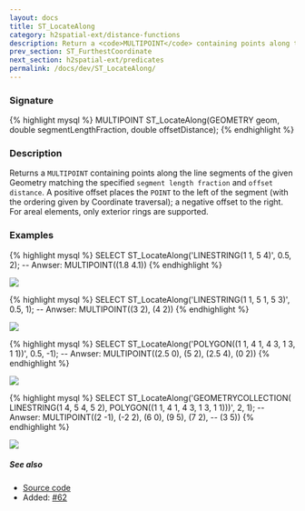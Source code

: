 ```yaml
---
layout: docs
title: ST_LocateAlong
category: h2spatial-ext/distance-functions
description: Return a <code>MULTIPOINT</code> containing points along the line segments of the given Geometry matching the specified segment length fraction and offset distance.
prev_section: ST_FurthestCoordinate
next_section: h2spatial-ext/predicates
permalink: /docs/dev/ST_LocateAlong/
---
```


### Signature

{% highlight mysql %}
MULTIPOINT ST_LocateAlong(GEOMETRY geom, 
                          double segmentLengthFraction, 
                          double offsetDistance);
{% endhighlight %}

### Description
Returns a `MULTIPOINT` containing points along the line segments of the given Geometry matching the specified `segment length fraction` and `offset distance`. A positive offset places the `POINT` to the left of the segment (with the ordering given by Coordinate traversal); a negative offset to the right. For areal elements, only exterior rings are supported.

### Examples

{% highlight mysql %}
SELECT  ST_LocateAlong('LINESTRING(1 1, 5 4)', 
        0.5, 2);
-- Anwser: MULTIPOINT((1.8 4.1))
{% endhighlight %}

<img class="displayed" src="../ST_LocateAlong_0.png"/>

{% highlight mysql %}
SELECT  ST_LocateAlong('LINESTRING(1 1, 5 1, 5 3)', 
        0.5, 1);
-- Anwser: MULTIPOINT((3 2), (4 2))
{% endhighlight %}

<img class="displayed" src="../ST_LocateAlong_1.png"/>

{% highlight mysql %}
SELECT  ST_LocateAlong('POLYGON((1 1, 4 1, 4 3, 1 3, 1 1))', 
        0.5, -1);
-- Anwser: MULTIPOINT((2.5 0), (5 2), (2.5 4), (0 2))
{% endhighlight %}

<img class="displayed" src="../ST_LocateAlong_2.png"/>

{% highlight mysql %}
SELECT ST_LocateAlong('GEOMETRYCOLLECTION(
                           LINESTRING(1 4, 5 4, 5 2),
                           POLYGON((1 1, 4 1, 4 3, 1 3, 1 1)))', 
       2, 1);
-- Anwser: MULTIPOINT((2 -1), (-2 2), (6 0), (9 5), (7 2),
--         (3 5))
{% endhighlight %}

<img class="displayed" src="../ST_LocateAlong_3.png"/>

##### See also

* <a href="https://github.com/irstv/H2GIS/blob/master/h2spatial-ext/src/main/java/org/h2gis/h2spatialext/function/spatial/distance/ST_LocateAlong.java" target="_blank">Source code</a>
* Added: <a href="https://github.com/irstv/H2GIS/pull/62" target="_blank">#62</a>
